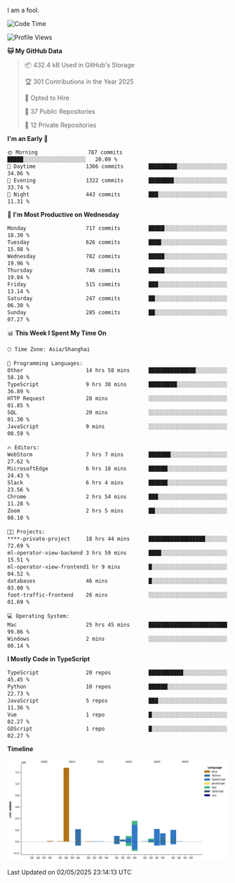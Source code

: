 I am a fool.

<!--START_SECTION:waka-->
![Code Time](http://img.shields.io/badge/Code%20Time-2%2C965%20hrs%2024%20mins-blue)

![Profile Views](http://img.shields.io/badge/Profile%20Views-2-blue)

**🐱 My GitHub Data** 

> 📦 432.4 kB Used in GitHub's Storage 
 > 
> 🏆 301 Contributions in the Year 2025
 > 
> 💼 Opted to Hire
 > 
> 📜 37 Public Repositories 
 > 
> 🔑 12 Private Repositories 
 > 
**I'm an Early 🐤** 

```text
🌞 Morning                787 commits         █████░░░░░░░░░░░░░░░░░░░░   20.09 % 
🌆 Daytime                1366 commits        █████████░░░░░░░░░░░░░░░░   34.86 % 
🌃 Evening                1322 commits        ████████░░░░░░░░░░░░░░░░░   33.74 % 
🌙 Night                  443 commits         ███░░░░░░░░░░░░░░░░░░░░░░   11.31 % 
```
📅 **I'm Most Productive on Wednesday** 

```text
Monday                   717 commits         █████░░░░░░░░░░░░░░░░░░░░   18.30 % 
Tuesday                  626 commits         ████░░░░░░░░░░░░░░░░░░░░░   15.98 % 
Wednesday                782 commits         █████░░░░░░░░░░░░░░░░░░░░   19.96 % 
Thursday                 746 commits         █████░░░░░░░░░░░░░░░░░░░░   19.04 % 
Friday                   515 commits         ███░░░░░░░░░░░░░░░░░░░░░░   13.14 % 
Saturday                 247 commits         ██░░░░░░░░░░░░░░░░░░░░░░░   06.30 % 
Sunday                   285 commits         ██░░░░░░░░░░░░░░░░░░░░░░░   07.27 % 
```


📊 **This Week I Spent My Time On** 

```text
🕑︎ Time Zone: Asia/Shanghai

💬 Programming Languages: 
Other                    14 hrs 58 mins      ███████████████░░░░░░░░░░   58.10 % 
TypeScript               9 hrs 30 mins       █████████░░░░░░░░░░░░░░░░   36.89 % 
HTTP Request             28 mins             ░░░░░░░░░░░░░░░░░░░░░░░░░   01.85 % 
SQL                      20 mins             ░░░░░░░░░░░░░░░░░░░░░░░░░   01.30 % 
JavaScript               9 mins              ░░░░░░░░░░░░░░░░░░░░░░░░░   00.59 % 

🔥 Editors: 
WebStorm                 7 hrs 7 mins        ███████░░░░░░░░░░░░░░░░░░   27.62 % 
MicrosoftEdge            6 hrs 18 mins       ██████░░░░░░░░░░░░░░░░░░░   24.43 % 
Slack                    6 hrs 4 mins        ██████░░░░░░░░░░░░░░░░░░░   23.56 % 
Chrome                   2 hrs 54 mins       ███░░░░░░░░░░░░░░░░░░░░░░   11.28 % 
Zoom                     2 hrs 5 mins        ██░░░░░░░░░░░░░░░░░░░░░░░   08.10 % 

🐱‍💻 Projects: 
****-private-project     18 hrs 44 mins      ██████████████████░░░░░░░   72.69 % 
ml-operator-view-backend 3 hrs 59 mins       ████░░░░░░░░░░░░░░░░░░░░░   15.51 % 
ml-operator-view-frontend1 hr 9 mins         █░░░░░░░░░░░░░░░░░░░░░░░░   04.52 % 
databases                46 mins             █░░░░░░░░░░░░░░░░░░░░░░░░   03.00 % 
foot-traffic-frontend    26 mins             ░░░░░░░░░░░░░░░░░░░░░░░░░   01.69 % 

💻 Operating System: 
Mac                      25 hrs 45 mins      █████████████████████████   99.86 % 
Windows                  2 mins              ░░░░░░░░░░░░░░░░░░░░░░░░░   00.14 % 
```

**I Mostly Code in TypeScript** 

```text
TypeScript               20 repos            ███████████░░░░░░░░░░░░░░   45.45 % 
Python                   10 repos            ██████░░░░░░░░░░░░░░░░░░░   22.73 % 
JavaScript               5 repos             ███░░░░░░░░░░░░░░░░░░░░░░   11.36 % 
Vue                      1 repo              █░░░░░░░░░░░░░░░░░░░░░░░░   02.27 % 
GDScript                 1 repo              █░░░░░░░░░░░░░░░░░░░░░░░░   02.27 % 
```



**Timeline**

![Lines of Code chart](https://raw.githubusercontent.com/VeejaLiu/VeejaLiu/master/assets/bar_graph.png)


 Last Updated on 02/05/2025 23:14:13 UTC
<!--END_SECTION:waka-->
